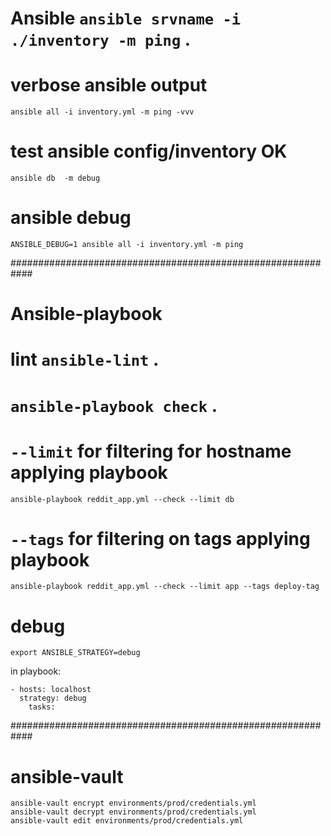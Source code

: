 # Ansible `ansible srvname -i ./inventory -m ping` .
# verbose ansible output
```
ansible all -i inventory.yml -m ping -vvv
```
# test ansible config/inventory OK
`ansible db  -m debug`
# ansible debug
```
ANSIBLE_DEBUG=1 ansible all -i inventory.yml -m ping
```

############################################################
# Ansible-playbook
# lint `ansible-lint` .
# `ansible-playbook check` .

# `--limit` for filtering for hostname applying playbook
```
ansible-playbook reddit_app.yml --check --limit db
```
# `--tags` for filtering on tags applying playbook
```
ansible-playbook reddit_app.yml --check --limit app --tags deploy-tag
```

# debug
```
export ANSIBLE_STRATEGY=debug
```
in playbook:
```
- hosts: localhost
  strategy: debug
    tasks:
```
############################################################
# ansible-vault
```
ansible-vault encrypt environments/prod/credentials.yml
ansible-vault decrypt environments/prod/credentials.yml
ansible-vault edit environments/prod/credentials.yml
```
